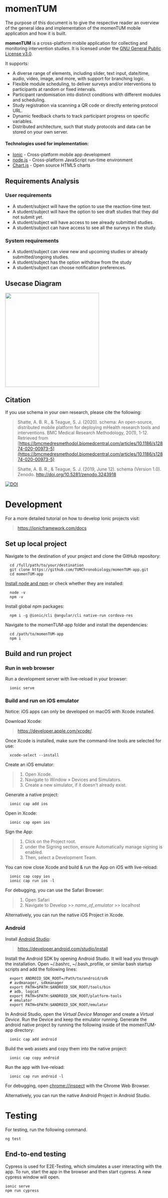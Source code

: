 # momenTUM

The purpose of this document is to give the respective reader an overview of the general idea and implementation of the momenTUM mobile application and how it is built.

**momenTUM** is a cross-platform mobile application for collecting and monitoring intervention studies. It is licensed under the [GNU General Public License v3.0](https://choosealicense.com/licenses/gpl-3.0/).

It supports:

- A diverse range of elements, including slider, text input, date/time, audio, video, image, and more, with support for branching logic.
- Flexible module scheduling, to deliver surveys and/or interventions to participants at random or fixed intervals.
- Participant randomisation into distinct conditions with different modules and scheduling.
- Study registration via scanning a QR code or directly entering protocol URL.
- Dynamic feedback charts to track participant progress on specific variables.
- Distributed architecture, such that study protocols and data can be stored on your own server.

#### Technologies used for implementation:

- [Ionic](https://ionicframework.com/) - Cross-platform mobile app development
- [node.js](https://nodejs.org/en/) - Cross-platform JavaScript run-time environment
- [Chart.js](Chart.js) - Open source HTML5 charts

## Requirements Analysis

### User requirements

- A student/subject will have the option to use the reaction-time test.
- A student/subject will have the option to see draft studies that they did not submit yet.
- A student/subject will have access to see already submitted studies.
- A student/subject can have access to see all the surveys in the study.

### System requirements

- A student/subject can view new and upcoming studies or already submitted/ongoing studies.
- A student/subject has the option withdraw from the study
- A student/subject can choose notification preferences.

## Usecase Diagram

<img src="https://i.postimg.cc/rmxzt3GF/Use-case.png" height="300">

## Citation

If you use schema in your own research, please cite the following:

> Shatte, A. B. R., & Teague, S. J. (2020). schema: An open-source, distributed mobile platform for deploying mHealth research tools and interventions. BMC Medical Research Methodology, 20(1), 1-12. Retrieved from [https://bmcmedresmethodol.biomedcentral.com/articles/10.1186/s12874-020-00973-5](https://bmcmedresmethodol.biomedcentral.com/articles/10.1186/s12874-020-00973-5)

> Shatte, A. B. R., & Teague, S. J. (2019, June 12). schema (Version 1.0). Zenodo. http://doi.org/10.5281/zenodo.3243918

[![DOI](https://zenodo.org/badge/DOI/10.5281/zenodo.3243918.svg)](https://doi.org/10.5281/zenodo.3243918)

# Development

For a more detailed tutorial on how to develop Ionic projects visit:

>https://ionicframework.com/docs

## Set up local project

Navigate to the destination of your project and clone the GitHub repository:

      cd /full/path/to/your/destination
      git clone https://github.com/TUMChronobiology/momenTUM-app.git
      cd momenTUM-app

[Install node and npm](https://nodejs.org/en/download/) or check whether they are installed:

      node -v
      npm -v

Install global npm packages:

      npm i -g @ionic/cli @angular/cli native-run cordova-res

Navigate to the momenTUM-app folder and install the dependencies:

      cd /path/to/momenTUM-app
      npm i

## Build and run project

### Run in web browser

Run a development server with live-reload in your browser:

      ionic serve

### Build and run on iOS emulator
Notice: iOS apps can only be developed on macOS with Xcode installed.

Download Xcode:
>https://developer.apple.com/xcode/.

Once Xcode is installed, make sure the command-line tools are selected for use:

      xcode-select --install

Create an iOS emulator:
> 1. Open Xcode.
> 2. Navigate to Window » Devices and Simulators.
> 3. Create a new simulator, if it doesn't already exist.

Generate a native project:

      ionic cap add ios

Open in Xcode:

      ionic cap open ios

Sign the App:
>1. Click on the Project root.
>2. under the Signing section, ensure Automatically manage signing is enabled.
>3. Then, select a Development Team.

You can now close Xcode and build & run the App on iOS with live-reload:

      ionic cap copy ios
      ionic cap run ios -l

For debugging, you can use the Safari Browser:
> 1. Open Safari
> 2. Navigate to Develop >> _name_of_emulator_ >> localhost

Alternatively, you can run the native iOS Project in Xcode.

### Android

Install [Android Studio](https://developer.android.com/studio/install):
>https://developer.android.com/studio/install

Install the Android SDK by opening Android Studio. It will lead you through the installation.
Open ~/.bashrc, ~/.bash_profile, or similar bash startup scripts and add the following lines:

      export ANDROID_SDK_ROOT=/Path/to/android/sdk
      # avdmanager, sdkmanager
      export PATH=$PATH:$ANDROID_SDK_ROOT/tools/bin
      # adb, logcat
      export PATH=$PATH:$ANDROID_SDK_ROOT/platform-tools
      # emulator
      export PATH=$PATH:$ANDROID_SDK_ROOT/emulator

In Android Studio, open the _Virtual Device Manager_ and create a _Virtual Device_. Run the Device and keep the emulator running.
Generate the android native project by running the following inside of the momenTUM-app directory:

      ionic cap add android

Build the web assets and copy them into the native project:

      ionic cap copy android

Run the app with live-reload:

      ionic cap run android -l

For debugging, open [chrome://inspect](chrome://inspect) with the Chrome Web Browser.

Alternatively, you can run the native Android Project in Android Studio.

# Testing

For testing, run the following command.

    ng test

## End-to-end testing

Cypress is used for E2E-Testing, which simulates a user interacting with the app. To run, start the app in the browser and then start cypress. A new cypress window will open.

```
ionic serve
npm run cypress
```
